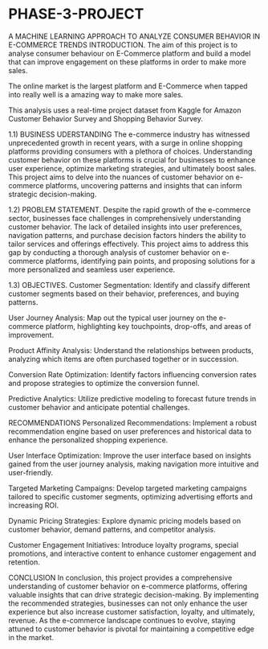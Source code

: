 # PHASE-3-PROJECT
A MACHINE LEARNING APPROACH TO ANALYZE CONSUMER BEHAVIOR IN E-COMMERCE TRENDS
INTRODUCTION.
The aim of this project is to analyse consumer behaviour on E-Commerce platform and build a model that can improve engagement on these platforms in order to make more sales.

The online market is the largest platform and E-Commerce when tapped into really well is a amazing way to make more sales.

This analysis uses a real-time project dataset from Kaggle for Amazon Customer Behavior Survey and Shopping Behavior Survey.

1.1) BUSINESS UDERSTANDING
The e-commerce industry has witnessed unprecedented growth in recent years, with a surge in online shopping platforms providing consumers with a plethora of choices. Understanding customer behavior on these platforms is crucial for businesses to enhance user experience, optimize marketing strategies, and ultimately boost sales. This project aims to delve into the nuances of customer behavior on e-commerce platforms, uncovering patterns and insights that can inform strategic decision-making.

1.2) PROBLEM STATEMENT.
Despite the rapid growth of the e-commerce sector, businesses face challenges in comprehensively understanding customer behavior. The lack of detailed insights into user preferences, navigation patterns, and purchase decision factors hinders the ability to tailor services and offerings effectively. This project aims to address this gap by conducting a thorough analysis of customer behavior on e-commerce platforms, identifying pain points, and proposing solutions for a more personalized and seamless user experience.

1.3) OBJECTIVES.
Customer Segmentation: Identify and classify different customer segments based on their behavior, preferences, and buying patterns.

User Journey Analysis: Map out the typical user journey on the e-commerce platform, highlighting key touchpoints, drop-offs, and areas of improvement.

Product Affinity Analysis: Understand the relationships between products, analyzing which items are often purchased together or in succession.

Conversion Rate Optimization: Identify factors influencing conversion rates and propose strategies to optimize the conversion funnel.

Predictive Analytics: Utilize predictive modeling to forecast future trends in customer behavior and anticipate potential challenges.

RECOMMENDATIONS
Personalized Recommendations: Implement a robust recommendation engine based on user preferences and historical data to enhance the personalized shopping experience.

User Interface Optimization: Improve the user interface based on insights gained from the user journey analysis, making navigation more intuitive and user-friendly.

Targeted Marketing Campaigns: Develop targeted marketing campaigns tailored to specific customer segments, optimizing advertising efforts and increasing ROI.

Dynamic Pricing Strategies: Explore dynamic pricing models based on customer behavior, demand patterns, and competitor analysis.

Customer Engagement Initiatives: Introduce loyalty programs, special promotions, and interactive content to enhance customer engagement and retention.

CONCLUSION
In conclusion, this project provides a comprehensive understanding of customer behavior on e-commerce platforms, offering valuable insights that can drive strategic decision-making. By implementing the recommended strategies, businesses can not only enhance the user experience but also increase customer satisfaction, loyalty, and ultimately, revenue. As the e-commerce landscape continues to evolve, staying attuned to customer behavior is pivotal for maintaining a competitive edge in the market.

